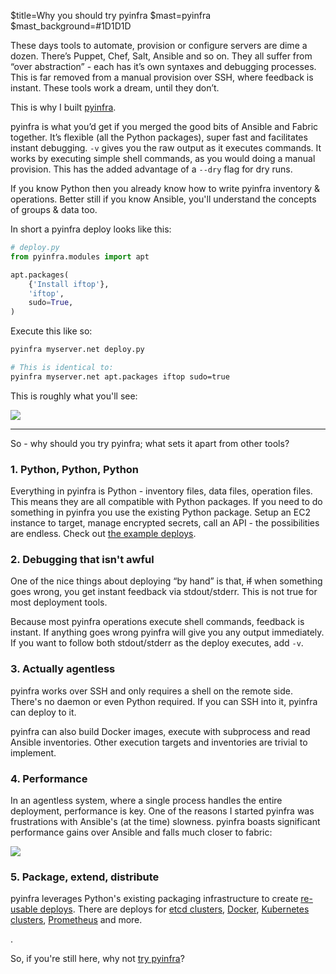 $title=Why you should try pyinfra
$mast=pyinfra
$mast_background=#1D1D1D

These days tools to automate, provision or configure servers are dime  a dozen. There’s Puppet, Chef, Salt, Ansible and so on. They all suffer from “over abstraction” - each has it’s own  syntaxes and debugging processes. This is far removed from a manual  provision over SSH, where feedback is instant. These tools work a dream,  until they don’t.

This is why I built [pyinfra](https://pyinfra.com).

pyinfra is what you’d get if you merged the good bits of Ansible and  Fabric together. It’s flexible (all the Python packages), super fast and facilitates instant debugging. `-v` gives you the raw output as it executes commands. It works by executing simple shell commands, as you would doing a manual provision. This has the added advantage of a `--dry` flag for dry runs.

If you know Python then you already know how to write pyinfra inventory & operations. Better still if you know Ansible, you'll understand the concepts of groups & data too.

In short a pyinfra deploy looks like this:

```py
# deploy.py
from pyinfra.modules import apt

apt.packages(
    {'Install iftop'},
    'iftop',
    sudo=True,
)
```

Execute this like so:

```sh
pyinfra myserver.net deploy.py

# This is identical to:
pyinfra myserver.net apt.packages iftop sudo=true
```

This is roughly what you'll see:

![]($=url/inc/posts/why_you_should_try_pyinfra/example_deploy.gif)

---

So - why should you try pyinfra; what sets it apart from other tools?

### 1. Python, Python, Python

Everything  in pyinfra is Python - inventory files, data files,  operation files. This means they are all compatible with Python packages.  If you need to do something in pyinfra you use the existing Python package. Setup an EC2 instance to target, manage encrypted secrets, call an API - the possibilities are endless. Check out [the example deploys](https://pyinfra.readthedocs.io/en/latest/examples.html).

### 2. Debugging that isn't awful

One of the nice things about deploying “by hand” is that, ~~if~~ when something goes wrong, you get instant feedback via stdout/stderr. This is not true for most deployment tools.

Because most pyinfra operations execute shell commands, feedback is instant. If anything goes wrong pyinfra will give you any output immediately. If you want to follow both stdout/stderr as the deploy executes, add `-v`.

### 3. Actually agentless

pyinfra works over SSH and only requires a shell on the remote side. There's no daemon or even Python required. If you can SSH into it, pyinfra can deploy to it.

pyinfra can also build Docker images, execute with subprocess and read Ansible inventories. Other execution targets and inventories are trivial to implement.

### 4. Performance

In an agentless system, where a single process handles the entire deployment, performance is key. One of the reasons I started pyinfra was frustrations with Ansible's (at the time) slowness. pyinfra boasts significant performance gains over Ansible and falls much closer to fabric:

![]($=url/inc/posts/why_you_should_try_pyinfra/performance_chart.png)

### 5. Package, extend, distribute

pyinfra leverages Python's existing packaging infrastructure to create [re-usable deploys](https://pyinfra.readthedocs.io/page/api/deploys.html). There are deploys for [etcd clusters](https://github.com/Fizzadar/pyinfra-etcd), [Docker](https://github.com/Fizzadar/pyinfra-docker), [Kubernetes clusters](https://github.com/EDITD/pyinfra-kubernetes), [Prometheus](https://github.com/grantstephens/pyinfra-prometheus) and more.

.

So, if you're still here, why not [try pyinfra](https://pyinfra.com)?
